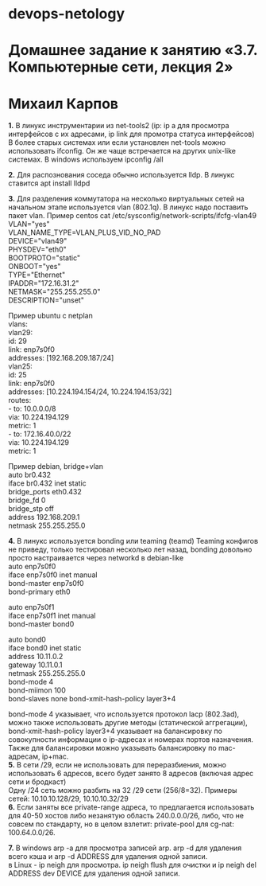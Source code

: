 # devops-netology

# Домашнее задание к занятию «3.7. Компьютерные сети, лекция 2»
# Михаил Карпов

**1.** В линукс инструментарии из net-tools2 (ip: ip a для просмотра интерфейсов с их адресами, ip link для промотра статуса интерфейсов)  
В более старых системах или если установлен net-tools можно использовать ifconfig. Он же чаще встречается на других unix-like системах.
В windows используем ipconfig /all

**2.** Для распознования соседа обычно используется lldp. В линукс ставится apt install lldpd  

**3.** Для разделения коммутатора на несколько виртуальных сетей на начальном этапе используется vlan (802.1q). В линукс надо поставить пакет vlan.
Пример centos
cat /etc/sysconfig/network-scripts/ifcfg-vlan49  
VLAN="yes"  
VLAN_NAME_TYPE=VLAN_PLUS_VID_NO_PAD  
DEVICE="vlan49"  
PHYSDEV="eth0"  
BOOTPROTO="static"  
ONBOOT="yes"  
TYPE="Ethernet"  
IPADDR="172.16.31.2"  
NETMASK="255.255.255.0"  
DESCRIPTION="unset"  

Пример ubuntu с netplan  
  vlans:  
    vlan29:  
      id: 29  
      link: enp7s0f0  
      addresses: [192.168.209.187/24]  
    vlan25:  
      id: 25  
      link: enp7s0f0  
      addresses: [10.224.194.154/24, 10.224.194.153/32]  
      routes:  
        - to: 10.0.0.0/8  
          via: 10.224.194.129  
          metric: 1  
        - to: 172.16.40.0/22  
          via: 10.224.194.129  
          metric: 1  

Пример debian, bridge+vlan  
auto br0.432  
iface br0.432 inet static  
    bridge_ports eth0.432  
    bridge_fd 0  
    bridge_stp off  
    address 192.168.209.1  
    netmask 255.255.255.0  

**4.** В линукс используется bonding или teaming (teamd)
Teaming конфигов не приведу, только тестировал несколько лет назад,
bonding довольно просто настраивается через networkd в debian-like  
auto enp7s0f0  
iface enp7s0f0 inet manual  
    bond-master enp7s0f0  
    bond-primary eth0  

auto enp7s0f1  
iface enp7s0f1 inet manual  
    bond-master bond0  

auto bond0  
iface bond0 inet static  
    address 10.11.0.2  
    gateway 10.11.0.1  
    netmask 255.255.255.0  
    bond-mode 4  
    bond-miimon 100  
    bond-slaves none
    bond-xmit-hash-policy layer3+4
  
bond-mode 4 указывает, что используется протокол lacp (802.3ad), можно также использовать другие методы (статической аггрегации),  
bond-xmit-hash-policy layer3+4 указывает на балансировку по совокупности информации о ip-адресах и номерах портов назначения.  
Также для балансировки можно указывать балансировку по mac-адресам, ip+mac.  
**5.** В сети /29, если не использовать для переразбиения, можно использовать 6 адресов, всего будет занято 8 адресов (включая адрес сети и бродкаст)  
Одну /24 сеть можно разбить на 32 /29 сети (256/8=32).
Примеры сетей: 10.10.10.128/29, 10.10.10.32/29  
**6.** Если заняты все private-range адреса, то предлагается использовать для 40-50 хостов либо незанятую область 240.0.0.0/26, либо, что не совсем по стандарту, но в целом взлетит: private-pool для cg-nat:
100.64.0.0/26.

**7.** В windows arp -a для просмотра записей arp. arp -d для удаления всего кэша и arp -d ADDRESS для удаления одной записи.   
в Linux - ip neigh для просмотра. ip neigh flush для очистки и ip neigh del ADDRESS dev DEVICE для удаления одной записи. 